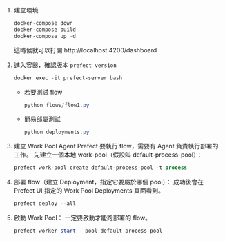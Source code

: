 1. 建立環境
    
    ```powershell
    docker-compose down
    docker-compose build
    docker-compose up -d
    ```
    
    這時候就可以打開 http://localhost:4200/dashboard
    
2. 進入容器，確認版本 `prefect version`
    
    ```powershell
    docker exec -it prefect-server bash
    ```
    
    - 若要測試 flow
        
        ```powershell
        python flows/flow1.py
        ```
        
    - 簡易部屬測試
        
        ```powershell
        python deployments.py
        ```

3. 建立 Work Pool Agent
Prefect 要執行 flow，需要有 Agent 負責執行部署的工作。
先建立一個本地 work-pool（假設叫 default-process-pool）：

    ```powershell
    prefect work-pool create default-process-pool -t process
    ```
    
4. 部署 flow（建立 Deployment，指定它要屬於哪個 pool）：
成功後會在 Prefect UI 指定的 Work Pool Deployments 頁面看到。

    ```powershell
    prefect deploy --all
    ```
    
5. 啟動  Work Pool：
一定要啟動才能跑部署的 flow。
    
    ```powershell
    prefect worker start --pool default-process-pool
    ```
